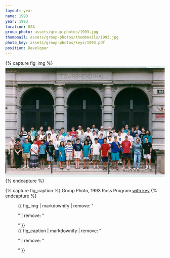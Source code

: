 ```yaml
---
layout: year
name: 1993
year: 1993
location: USA
group_photo: assets/group-photos/1993.jpg
thumbnail: assets/group-photos/thumbnails/1993.jpg
photo_key: assets/group-photos/keys/1993.pdf
position: Developer
---
```

{% capture fig_img %}
[![1993](/assets/group-photos/1993.jpg)](/assets/group-photos/keys/1993.pdf)
{% endcapture %}

{% capture fig_caption %}
Group Photo, 1993 Ross Program [with key](/assets/group-photos/keys/1993.pdf)
{% endcapture %}

<figure>
  {{ fig_img | markdownify | remove: "<p>" | remove: "</p>" }}
  <figcaption>{{ fig_caption | markdownify | remove: "<p>" | remove: "</p>" }}</figcaption>
</figure>
